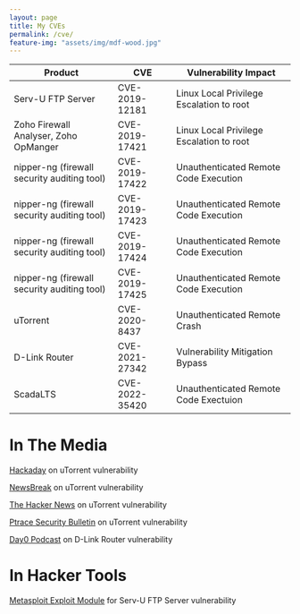 ```yaml
---
layout: page
title: My CVEs
permalink: /cve/
feature-img: "assets/img/mdf-wood.jpg"
---
```


| Product            | CVE            | Vulnerability Impact |
|--------------------|----------------|----------------------|
| Serv-U FTP Server    | CVE-2019-12181 | Linux Local Privilege Escalation to root                     |
| Zoho Firewall Analyser, Zoho OpManger | CVE-2019-17421 | Linux Local Privilege Escalation to root                     |
| nipper-ng (firewall security auditing tool) | CVE-2019-17422 | Unauthenticated Remote Code Execution                     |
| nipper-ng (firewall security auditing tool) | CVE-2019-17423 | Unauthenticated Remote Code Execution                     |
| nipper-ng (firewall security auditing tool) | CVE-2019-17424 | Unauthenticated Remote Code Execution                     |
| nipper-ng (firewall security auditing tool) | CVE-2019-17425 | Unauthenticated Remote Code Execution                     |
| uTorrent           | CVE-2020-8437  | Unauthenticated Remote Crash                     |
| D-Link Router      | CVE-2021-27342 | Vulnerability Mitigation Bypass                     |
| ScadaLTS     | CVE-2022-35420 | Unauthenticated Remote Code Exectuion                     |

# In The Media

[Hackaday](https://hackaday.com/2020/09/25/this-week-in-security-utorrent-vulnerable-crowd-sourcing-your-fail2ban-and-cryptographers-at-casinos/) on uTorrent vulnerability

[NewsBreak](https://www.newsbreak.com/news/2068689566957/utorrent-cve-2020-8437-vulnerability-and-exploit-overview) on uTorrent vulnerability

[The Hacker News](https://mobile.twitter.com/TheHackersNews/status/1308787629014437888) on uTorrent vulnerability

[Ptrace Security Bulletin](https://www.ptrace-security.com/blog/it-security-news-bulletin-39/) on uTorrent vulnerability

[Day0 Podcast](https://dayzerosec.com/podcast/transcripts/episode-77.html) on D-Link Router vulnerability

# In Hacker Tools

[Metasploit Exploit Module](https://www.rapid7.com/db/modules/exploit/linux/local/servu_ftp_server_prepareinstallation_priv_esc/) for Serv-U FTP Server vulnerability
